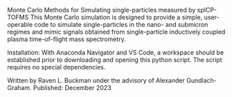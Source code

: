 Monte Carlo Methods for Simulating single-particles measured by spICP-TOFMS
This Monte Carlo simulation is designed to provide a simple, user-operable code to simulate
single-particles in the nano- and submicron regimes and mimic signals obtained from 
single-particle inductively coupled plasma time-of-flight mass spectrometry.

Installation: 
With Anaconda Navigator and VS Code, a workspace should be established prior to downloading and opening this python script. 
The script requires no special dependencies.

Written by Raven L. Buckman under the advisory of Alexander Gundlach-Graham.
Published: December 2023
